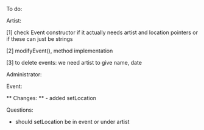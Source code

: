 To do:

Artist:

[1] check Event constructor if it actually needs artist and location
pointers or if these can just be strings

[2] modifyEvent(), method implementation

[3] to delete events: we need artist to give name, date

Administrator:

Event:

**    Changes:
**    - added setLocation

Questions:
- should setLocation be in event or under artist
